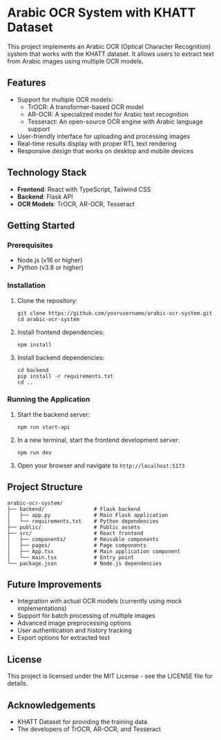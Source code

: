# Arabic OCR System with KHATT Dataset

This project implements an Arabic OCR (Optical Character Recognition) system that works with the KHATT dataset. It allows users to extract text from Arabic images using multiple OCR models.

## Features

- Support for multiple OCR models:
  - TrOCR: A transformer-based OCR model
  - AR-OCR: A specialized model for Arabic text recognition
  - Tesseract: An open-source OCR engine with Arabic language support
- User-friendly interface for uploading and processing images
- Real-time results display with proper RTL text rendering
- Responsive design that works on desktop and mobile devices

## Technology Stack

- **Frontend**: React with TypeScript, Tailwind CSS
- **Backend**: Flask API
- **OCR Models**: TrOCR, AR-OCR, Tesseract

## Getting Started

### Prerequisites

- Node.js (v16 or higher)
- Python (v3.8 or higher)

### Installation

1. Clone the repository:
   ```
   git clone https://github.com/yourusername/arabic-ocr-system.git
   cd arabic-ocr-system
   ```

2. Install frontend dependencies:
   ```
   npm install
   ```

3. Install backend dependencies:
   ```
   cd backend
   pip install -r requirements.txt
   cd ..
   ```

### Running the Application

1. Start the backend server:
   ```
   npm run start-api
   ```

2. In a new terminal, start the frontend development server:
   ```
   npm run dev
   ```

3. Open your browser and navigate to `http://localhost:5173`

## Project Structure

```
arabic-ocr-system/
├── backend/                # Flask backend
│   ├── app.py              # Main Flask application
│   └── requirements.txt    # Python dependencies
├── public/                 # Public assets
├── src/                    # React frontend
│   ├── components/         # Reusable components
│   ├── pages/              # Page components
│   ├── App.tsx             # Main application component
│   └── main.tsx            # Entry point
└── package.json            # Node.js dependencies
```

## Future Improvements

- Integration with actual OCR models (currently using mock implementations)
- Support for batch processing of multiple images
- Advanced image preprocessing options
- User authentication and history tracking
- Export options for extracted text

## License

This project is licensed under the MIT License - see the LICENSE file for details.

## Acknowledgements

- KHATT Dataset for providing the training data
- The developers of TrOCR, AR-OCR, and Tesseract